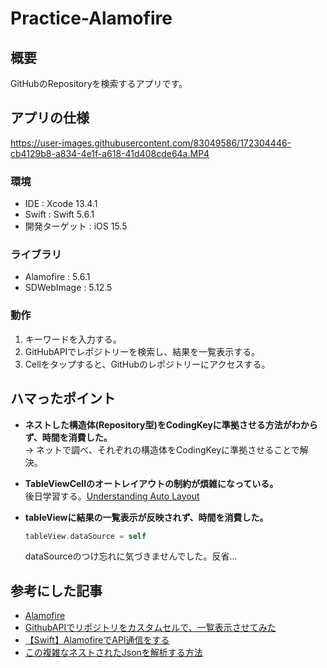 # Practice-Alamofire
## 概要
GitHubのRepositoryを検索するアプリです。
## アプリの仕様
https://user-images.githubusercontent.com/83049586/172304446-cb4129b8-a834-4e1f-a618-41d408cde64a.MP4
### 環境
- IDE : Xcode 13.4.1
- Swift : Swift 5.6.1
- 開発ターゲット : iOS 15.5
### ライブラリ
- Alamofire : 5.6.1
- SDWebImage : 5.12.5
### 動作
1. キーワードを入力する。
2. GitHubAPIでレポジトリーを検索し、結果を一覧表示する。
3. Cellをタップすると、GitHubのレポジトリーにアクセスする。
## ハマったポイント
- **ネストした構造体(Repository型)をCodingKeyに準拠させる方法がわからず、時間を消費した。**  
→ ネットで調べ、それぞれの構造体をCodingKeyに準拠させることで解決。

- **TableViewCellのオートレイアウトの制約が煩雑になっている。**  
後日学習する。[Understanding Auto Layout](https://developer.apple.com/library/archive/documentation/UserExperience/Conceptual/AutolayoutPG/index.html)

- **tableViewに結果の一覧表示が反映されず、時間を消費した。**  
  ```swift
  tableView.dataSource = self
  ```  
  dataSourceのつけ忘れに気づきませんでした。反省...
## 参考にした記事
- [Alamofire](https://github.com/Alamofire/Alamofire)
- [GithubAPIでリポジトリをカスタムセルで、一覧表示させてみた](https://qiita.com/SHOBLOG/items/5083e43558581cbf0dee)
- [【Swift】AlamofireでAPI通信をする](https://qiita.com/REON/items/094d1b8bc7e59ea44a34)
- [この複雑なネストされたJsonを解析する方法](https://stackoverflow.com/questions/65154085/how-to-parse-this-complex-nested-json)
